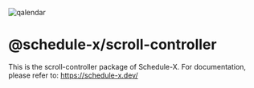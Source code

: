 ![qalendar](https://schedule-x.s3.eu-west-1.amazonaws.com/schedule-x-logo.png)

# @schedule-x/scroll-controller

This is the scroll-controller package of Schedule-X. For documentation, please refer to: https://schedule-x.dev/
